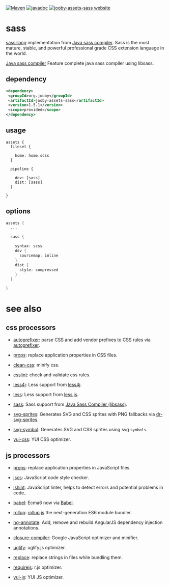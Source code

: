 [![Maven](https://img.shields.io/maven-metadata/v/http/central.maven.org/maven2/org/jooby/jooby-assets-sass/maven-metadata.xml.svg)](http://mvnrepository.com/artifact/org.jooby/jooby-assets-sass/1.5.1)
[![javadoc](https://javadoc.io/badge/org.jooby/jooby-assets-sass.svg)](https://javadoc.io/doc/org.jooby/jooby-assets-sass/1.5.1)
[![jooby-assets-sass website](https://img.shields.io/badge/jooby-assets-sass-brightgreen.svg)](http://jooby.org/doc/assets-sass)
# sass

<a href="http://sass-lang.com/">sass-lang</a> implementation from <a href="https://github.com/bit3/jsass">Java sass compiler</a>. Sass is the most mature, stable, and powerful professional grade CSS extension language in the world.

<a href="https://github.com/bit3/jsass">Java sass compiler</a> Feature complete java sass compiler using libsass.

## dependency

```xml
<dependency>
 <groupId>org.jooby</groupId>
 <artifactId>jooby-assets-sass</artifactId>
 <version>1.5.1</version>
 <scope>provided</scope>
</dependency>
```

## usage

```
assets {
  fileset {

    home: home.scss
  }

  pipeline {

    dev: [sass]
    dist: [sass]
  }

}
```

## options

```java
assets {
  ...

  sass {

    syntax: scss
    dev {
      sourcemap: inline
    }
    dist {
      style: compressed
    }
  }

}
```

# see also

## css processors

* [autoprefixer](https://github.com/jooby-project/jooby/tree/master/jooby-assets-autoprefixer): parse CSS and add vendor prefixes to CSS rules via [autoprefixer](https://github.com/postcss/autoprefixer).

* [props](https://github.com/jooby-project/jooby/tree/master/jooby-assets-props): replace application properties in CSS files.

* [clean-css](https://github.com/jooby-project/jooby/tree/master/jooby-assets-clean-css): minify css.

* [csslint](https://github.com/jooby-project/jooby/tree/master/jooby-assets-csslint): check and validate css rules.

* [less4j](https://github.com/jooby-project/jooby/tree/master/jooby-assets-less4j): Less support from [less4j](https://github.com/SomMeri/less4j).

* [less](https://github.com/jooby-project/jooby/tree/master/jooby-assets-less): Less support from [less.js](http://lesscss.org).

* [sass](https://github.com/jooby-project/jooby/tree/master/jooby-assets-sass): Sass support from <a href="https://github.com/bit3/jsass">Java Sass Compiler (libsass)</a>.

* [svg-sprites](https://github.com/jooby-project/jooby/tree/master/jooby-assets-svg-sprites): Generates SVG and CSS sprites with PNG fallbacks via [dr-svg-sprites](https://github.com/drdk/dr-svg-sprites).

* [svg-symbol](https://github.com/jooby-project/jooby/tree/master/jooby-assets-svg-symbol): Generates SVG and CSS sprites using svg `symbols`.

* [yui-css](https://github.com/jooby-project/jooby/tree/master/jooby-assets-yui-compressor): YUI CSS optimizer.

## js processors

* [props](https://github.com/jooby-project/jooby/tree/master/jooby-assets-props): replace application properties in JavaScript files.

* [jscs](https://github.com/jooby-project/jooby/tree/master/jooby-assets-jscs): JavaScript code style checker.

* [jshint](https://github.com/jooby-project/jooby/tree/master/jooby-assets-jshint): JavaScript linter, helps to detect errors and potential problems in code..

* [babel](https://github.com/jooby-project/jooby/tree/master/jooby-assets-babel): Ecma6 now via <a href="http://babeljs.io/">Babel</a>.

* [rollup](https://github.com/jooby-project/jooby/tree/master/jooby-assets-rollup): <a href="http://rollupjs.org/">rollup.js</a> the next-generation ES6 module bundler.

* [ng-annotate](https://github.com/jooby-project/jooby/tree/master/jooby-assets-ng-annotate): Add, remove and rebuild AngularJS dependency injection annotations.

* [closure-compiler](https://github.com/jooby-project/jooby/tree/master/jooby-assets-closure-compiler): Google JavaScript optimizer and minifier.

* [uglify](https://github.com/jooby-project/jooby/tree/master/jooby-assets-uglify): uglify.js optimizer.

* [replace](https://github.com/jooby-project/jooby/tree/master/jooby-assets-replace): replace strings in files while bundling them.

* [requirejs](https://github.com/jooby-project/jooby/tree/master/jooby-assets-requirejs): r.js optimizer.

* [yui-js](https://github.com/jooby-project/jooby/tree/master/jooby-assets-yui-compressor#yui-js): YUI JS optimizer.
